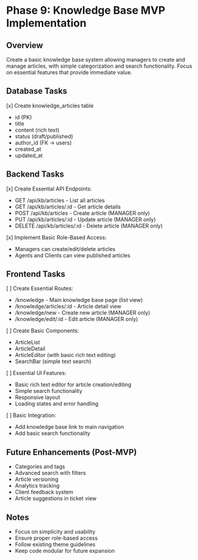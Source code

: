 # Phase 9: Knowledge Base MVP Implementation

## Overview
Create a basic knowledge base system allowing managers to create and manage articles, with simple categorization and search functionality. Focus on essential features that provide immediate value.

## Database Tasks
[x] Create knowledge_articles table
  - id (PK)
  - title
  - content (rich text)
  - status (draft/published)
  - author_id (FK -> users)
  - created_at
  - updated_at

## Backend Tasks
[x] Create Essential API Endpoints:
  - GET /api/kb/articles - List all articles
  - GET /api/kb/articles/:id - Get article details
  - POST /api/kb/articles - Create article (MANAGER only)
  - PUT /api/kb/articles/:id - Update article (MANAGER only)
  - DELETE /api/kb/articles/:id - Delete article (MANAGER only)

[x] Implement Basic Role-Based Access:
  - Managers can create/edit/delete articles
  - Agents and Clients can view published articles

## Frontend Tasks
[ ] Create Essential Routes:
  - /knowledge - Main knowledge base page (list view)
  - /knowledge/articles/:id - Article detail view
  - /knowledge/new - Create new article (MANAGER only)
  - /knowledge/edit/:id - Edit article (MANAGER only)

[ ] Create Basic Components:
  - ArticleList
  - ArticleDetail
  - ArticleEditor (with basic rich text editing)
  - SearchBar (simple text search)

[ ] Essential UI Features:
  - Basic rich text editor for article creation/editing
  - Simple search functionality
  - Responsive layout
  - Loading states and error handling

[ ] Basic Integration:
  - Add knowledge base link to main navigation
  - Add basic search functionality

## Future Enhancements (Post-MVP)
- Categories and tags
- Advanced search with filters
- Article versioning
- Analytics tracking
- Client feedback system
- Article suggestions in ticket view

## Notes
- Focus on simplicity and usability
- Ensure proper role-based access
- Follow existing theme guidelines
- Keep code modular for future expansion 